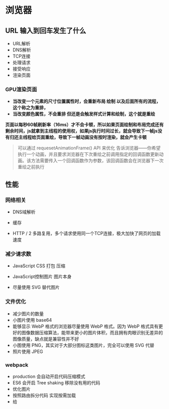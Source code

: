 # 浏览器


## URL 输入到回车发生了什么

* URL解析
* DNS解析
* TCP连接
* 处理请求
* 接受响应
* 渲染页面

### GPU渲染页面

* **当改变一个元素的尺寸位置属性时，会重新布局 绘制 以及后面所有的流程，这个称之为重排，**
* **当改变颜色属性，不会重排 但还是会触发样式计算和绘制，这个就是重绘**

**页面以每秒60帧刷新率（16ms）才不会卡顿，所以如果页面绘制和布局完成还有剩余时间，js就拿到主线程的使用权，如果js执行时间过长，就会导致下一帧js没有归还主线程给页面重绘，导致下一帧动画没有按时渲染，就会产生卡顿**

> 可以通过 requesetAnimationFrame() API 来优化 告诉浏览器——你希望执行一个动画，并且要求浏览器在下次重绘之前调用指定的回调函数更新动画。该方法需要传入一个回调函数作为参数，该回调函数会在浏览器下一次重绘之前执行



## 性能



### 网络相关

* DNS域解析

* 缓存

* HTTP / 2 多路复用，多个请求使用同一个TCP连接，极大加快了网页的加载速度

   

### 减少请求数

* JavaScript CSS 打包 压缩

* JavaScript控制图片 图片本身

* 尽量使用 SVG 替代图片

  

### 文件优化

* 减少图片的数量
* 小图片使用 base64
* 能够显示 WebP 格式的浏览器尽量使用 WebP 格式。因为 WebP 格式具有更好的图像数据压缩算法，能带来更小的图片体积，而且拥有肉眼识别无差异的图像质量，缺点就是兼容性并不好
* 小图使用 PNG，其实对于大部分图标这类图片，完全可以使用 SVG 代替
* 照片使用 JPEG



### webpack

* production 会自动开启代码压缩模式
* ES6 会开启 Tree shaking 移除没有用的代码
* 优化图片
* 按照路由拆分代码 实现按需加载
* 给


















